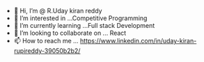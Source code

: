 - 👋 Hi, I’m @ R.Uday kiran reddy
- 👀 I’m interested in ...Competitive Programming
- 🌱 I’m currently learning ...Full stack Development
- 💞️ I’m looking to collaborate on ... React
- 📫 How to reach me ... https://www.linkedin.com/in/uday-kiran-rupireddy-39050b2b2/

<!---
udaykiran-rupireddy/udaykiran-rupireddy is a ✨ special ✨ repository because its `README.md` (this file) appears on your GitHub profile.
You can click the Preview link to take a look at your changes.
--->
